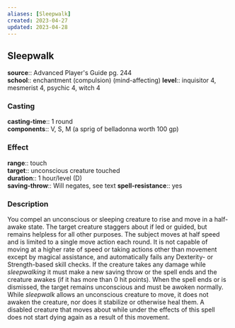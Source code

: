 ```yaml
---
aliases: [Sleepwalk]
created: 2023-04-27
updated: 2023-04-28
---
```


## Sleepwalk

**source**:: Advanced Player's Guide pg. 244  
**school**:: enchantment (compulsion) (mind-affecting)
**level**:: inquisitor 4, mesmerist 4, psychic 4, witch 4

### Casting

**casting-time**:: 1 round  
**components**:: V, S, M (a sprig of belladonna worth 100 gp)

### Effect

**range**:: touch  
**target**:: unconscious creature touched  
**duration**:: 1 hour/level (D)  
**saving-throw**:: Will negates, see text
**spell-resistance**:: yes

### Description

You compel an unconscious or sleeping creature to rise and move in a half-awake state. The target creature staggers about if led or guided, but remains helpless for all other purposes. The subject moves at half speed and is limited to a single move action each round. It is not capable of moving at a higher rate of speed or taking actions other than movement except by magical assistance, and automatically fails any Dexterity- or Strength-based skill checks. If the creature takes any damage while *sleepwalking* it must make a new saving throw or the spell ends and the creature awakes (if it has more than 0 hit points). When the spell ends or is dismissed, the target remains unconscious and must be awoken normally. While *sleepwalk* allows an unconscious creature to move, it does not awaken the creature, nor does it stabilize or otherwise heal them. A disabled creature that moves about while under the effects of this spell does not start dying again as a result of this movement.
